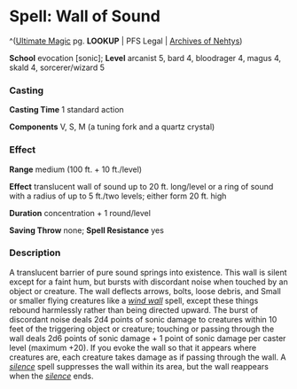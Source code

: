 # Spell: Wall of Sound

^([Ultimate Magic][ss-wall-of-sound] pg. **LOOKUP** | PFS Legal | [Archives of Nehtys][sn-wall-of-sound])

**School** evocation [sonic]; **Level** arcanist 5, bard 4, bloodrager 4, magus 4, skald 4, sorcerer/wizard 5

### Casting

**Casting Time** 1 standard action  

**Components** V, S, M (a tuning fork and a quartz crystal)

### Effect

**Range** medium (100 ft. + 10 ft./level)  

**Effect** translucent wall of sound up to 20 ft. long/level or a ring of sound with a radius of up to 5 ft./two levels; either form 20 ft. high  

**Duration** concentration + 1 round/level  

**Saving Throw** none; **Spell Resistance** yes

### Description

A translucent barrier of pure sound springs into existence. This wall is silent except for a faint hum, but bursts with discordant noise when touched by an object or creature. The wall deflects arrows, bolts, loose debris, and Small or smaller flying creatures like a _[wind wall]_ spell, except these things rebound harmlessly rather than being directed upward. The burst of discordant noise deals 2d4 points of sonic damage to creatures within 10 feet of the triggering object or creature; touching or passing through the wall deals 2d6 points of sonic damage + 1 point of sonic damage per caster level (maximum +20). If you evoke the wall so that it appears where creatures are, each creature takes damage as if passing through the wall. A _[silence]_ spell suppresses the wall within its area, but the wall reappears when the _[silence]_ ends.

[ss-wall-of-sound]: http://paizo.com/pathfinderRPG/v57
[sn-wall-of-sound]: http://www.archivesofnethys.com/SpellDisplay.aspx?ItemName=Wall%20of%20Sound
[wind wall]: http://www.archivesofnethys.com/SpellDisplay.aspx?ItemName=wind%20wall
[silence]: http://www.archivesofnethys.com/SpellDisplay.aspx?ItemName=silence